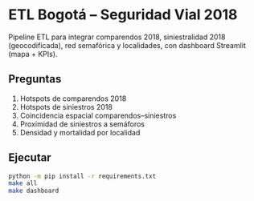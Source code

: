 # ETL Bogotá – Seguridad Vial 2018
Pipeline ETL para integrar comparendos 2018, siniestralidad 2018 (geocodificada), red semafórica y localidades, con dashboard Streamlit (mapa + KPIs).

## Preguntas
1) Hotspots de comparendos 2018  
2) Hotspots de siniestros 2018  
3) Coincidencia espacial comparendos–siniestros  
4) Proximidad de siniestros a semáforos  
5) Densidad y mortalidad por localidad

## Ejecutar
```bash
python -m pip install -r requirements.txt
make all
make dashboard
